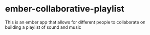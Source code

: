 ember-collaborative-playlist
============================

This is an ember app that allows for different people to collaborate on building a playlist of sound and music
